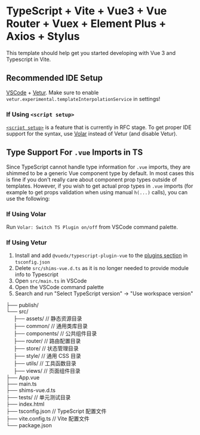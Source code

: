# TypeScript + Vite + Vue3 + Vue Router + Vuex + Element Plus + Axios + Stylus

This template should help get you started developing with Vue 3 and Typescript in Vite.

## Recommended IDE Setup

[VSCode](https://code.visualstudio.com/) + [Vetur](https://marketplace.visualstudio.com/items?itemName=octref.vetur). Make sure to enable `vetur.experimental.templateInterpolationService` in settings!

### If Using `<script setup>`

[`<script setup>`](https://github.com/vuejs/rfcs/pull/227) is a feature that is currently in RFC stage. To get proper IDE support for the syntax, use [Volar](https://marketplace.visualstudio.com/items?itemName=johnsoncodehk.volar) instead of Vetur (and disable Vetur).

## Type Support For `.vue` Imports in TS

Since TypeScript cannot handle type information for `.vue` imports, they are shimmed to be a generic Vue component type by default. In most cases this is fine if you don't really care about component prop types outside of templates. However, if you wish to get actual prop types in `.vue` imports (for example to get props validation when using manual `h(...)` calls), you can use the following:

### If Using Volar

Run `Volar: Switch TS Plugin on/off` from VSCode command palette.

### If Using Vetur

1. Install and add `@vuedx/typescript-plugin-vue` to the [plugins section](https://www.typescriptlang.org/tsconfig#plugins) in `tsconfig.json`
2. Delete `src/shims-vue.d.ts` as it is no longer needed to provide module info to Typescript
3. Open `src/main.ts` in VSCode
4. Open the VSCode command palette
5. Search and run "Select TypeScript version" -> "Use workspace version"

├── publish/  
└── src/  
&nbsp;&nbsp;&nbsp;&nbsp;&nbsp;├── assets/                    // 静态资源目录  
&nbsp;&nbsp;&nbsp;&nbsp;&nbsp;├── common/                    // 通用类库目录  
&nbsp;&nbsp;&nbsp;&nbsp;&nbsp;├── components/                // 公共组件目录  
&nbsp;&nbsp;&nbsp;&nbsp;&nbsp;├── router/                    // 路由配置目录  
&nbsp;&nbsp;&nbsp;&nbsp;&nbsp;├── store/                     // 状态管理目录  
&nbsp;&nbsp;&nbsp;&nbsp;&nbsp;├── style/                     // 通用 CSS 目录  
&nbsp;&nbsp;&nbsp;&nbsp;&nbsp;├── utils/                     // 工具函数目录  
&nbsp;&nbsp;&nbsp;&nbsp;&nbsp;├── views/                     // 页面组件目录  
├── App.vue  
├── main.ts  
├── shims-vue.d.ts  
├── tests/                         // 单元测试目录  
├── index.html  
├── tsconfig.json                  // TypeScript 配置文件  
├── vite.config.ts                 // Vite 配置文件  
└── package.json

